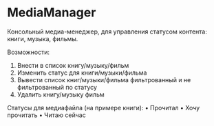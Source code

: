 # MediaManager
Консольный медиа-менеджер, для управления статусом контента: книги, музыка, фильмы.

Возможности:
1.	Внести в список книгу/музыку/фильм
2.	Изменить статус для книги/музыки/фильма
3.	Вывести список книг/музыки/фильма фильтрованный и не фильтрованный по статусу
4.	Удалить книгу/музыку фильм

Статусы для медиафайла (на примере книги): 
•	Прочитал
•	Хочу прочитать
•	Читаю сейчас
